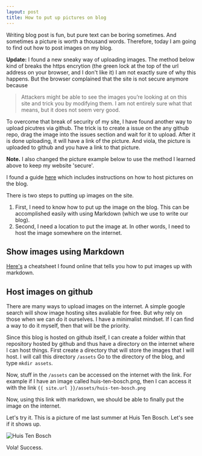 ```yaml
---
layout: post
title: How to put up pictures on blog
---
```


Writing blog post is fun, but pure text can be boring sometimes. And sometimes a picture is worth a thousand words. Therefore, today I am going to find out how to post images on my blog.


**Update:** I found a new sneaky way of uploading images.
The method below kind of breaks the https encrytion (the green lock at the top of the url address on your browser, and I don't like it)
I am not exactly sure of why this happens. But the browser complained that the site is not secure anymore because
> Attackers might be able to see the images you’re looking at on this site and trick you by modifying them.
I am not entirely sure what that means, but it does not seem very good.

To overcome that break of security of my site, I have found another way to upload picutres via github.
The trick is to create a issue on the any github repo, drag the image into the issues section and wait for it to upload. After it is done uploading, it will have a link of the picture. And viola, the picture is uploaded to github and you have a link to that picture.

**Note.** I also changed the picture example below to use the method I learned above to keep my website 'secure'.

I found a guide [here](http://sgeos.github.io/github/jekyll/2016/08/30/adding_images_and_downloads_to_a_github_pages_jekyll_blog.html) which includes instructions on how to host pictures on the blog.

There is two steps to putting up images on the site.
1. First, I need to know how to put up the image on the blog. This can be accomplished easily with using Markdown (which we use to write our blog).
2. Second, I need a location to put the image at. In other words, I need to host the image somewhere on the internet.

## Show images using Markdown
[Here's](https://github.com/adam-p/markdown-here/wiki/Markdown-Cheatsheet#images) a cheatsheet I found online that tells you how to put images up with markdown.

## Host images on github
There are many ways to upload images on the internet. A simple google search will show image hosting sites avaliable for free. But why rely on those when we can do it ourselves. I have a minimalist mindset. If I can find a way to do it myself, then that will be the priority.

Since this blog is hosted on github itself, I can create a folder within that repository hosted by github and thus have a directory on the internet where I can host things.
First create a directory that will store the images that I will host.
I will call this directory `/assets`
Go to the directory of the blog, and type `mkdir assets`.

Now, stuff in the `/assets` can be accessed on the internet with the link.
For example if I have an image called huis-ten-bosch.png, then I can access it with the link `{{ site.url }}/assets/huis-ten-bosch.png`

Now, using this link with markdown, we should be able to finally put the image on the internet.

Let's try it. This is a picture of me last summer at Huis Ten Bosch. Let's see if it shows up.

![Huis Ten Bosch](https://cloud.githubusercontent.com/assets/13981821/26394719/b15ab6f6-4022-11e7-8445-84774e468491.png)

Vola! Success.
